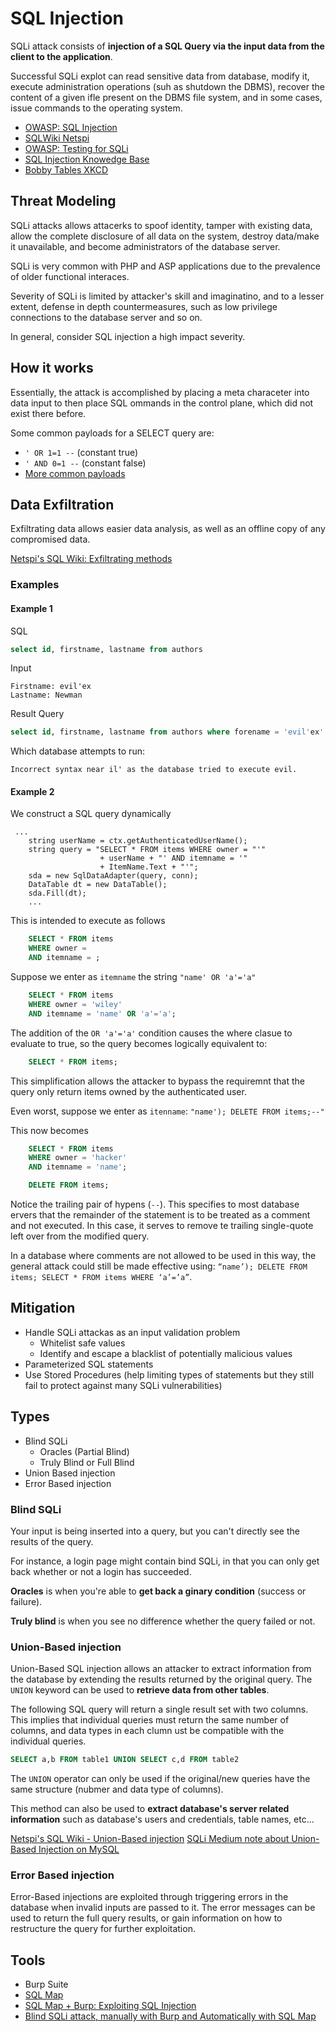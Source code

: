 # SQL Injection

SQLi attack consists of __injection of a SQL Query via the input data from the client to the application__.

Successful SQLi explot can read sensitive data from database, modify it, execute administration operations (suh as shutdown the DBMS), recover the content of a given ifle present on the DBMS file system, and in some cases, issue commands to the operating system.

* [OWASP: SQL Injection](https://owasp.org/www-community/attacks/SQL_Injection)
* [SQLWiki Netspi](https://sqlwiki.netspi.com/#mysql)
* [OWASP: Testing for SQLi](https://github.com/OWASP/wstg/blob/master/document/4-Web_Application_Security_Testing/07-Input_Validation_Testing/05-Testing_for_SQL_Injection.md)
* [SQL Injection Knowedge Base](https://www.websec.ca/kb/sql_injection#MySQL_Testing_Injection)
* [Bobby Tables XKCD](https://stackoverflow.com/questions/332365/how-does-the-sql-injection-from-the-bobby-tables-xkcd-comic-work)

## Threat Modeling

SQLi attacks allows attacerks to spoof identity, tamper with existing data, allow the complete disclosure of all data on the system, destroy data/make it unavailable, and become administrators of the database server.

SQLi is very common with PHP and ASP applications due to the prevalence of older functional interaces.

Severity of SQLi is limited by attacker's skill and imaginatino, and to a lesser extent, defense in depth countermeasures, such as low privilege connections to the database server and so on.

In general, consider SQL injection a high impact severity.

## How it works

Essentially, the attack is accomplished by placing a meta characeter into data input to then place SQL ommands in the control plane, which did not exist there before.

Some common payloads for a SELECT query are:
* `' OR 1=1 --` (constant true)
* `' AND 0=1 --` (constant false)
* [More common payloads](https://medium.com/@ismailtasdelen/sql-injection-payload-list-b97656cfd66b)

## Data Exfiltration

Exfiltrating data allows easier data analysis, as well as an offline copy of any compromised data.

[Netspi's SQL Wiki: Exfiltrating methods](https://sqlwiki.netspi.com/attackQueries/dataExfiltration/#mysql)

### Examples

#### Example 1

SQL

```sql
select id, firstname, lastname from authors
```

Input
```
Firstname: evil'ex
Lastname: Newman
```

Result Query
```sql
select id, firstname, lastname from authors where forename = 'evil'ex' and surname ='n
```

Which database attempts to run:
```
Incorrect syntax near il' as the database tried to execute evil.
```

#### Example 2

We construct a SQL query dynamically
```
 ...
    string userName = ctx.getAuthenticatedUserName();
    string query = "SELECT * FROM items WHERE owner = "'"
                    + userName + "' AND itemname = '"
                    + ItemName.Text + "'";
    sda = new SqlDataAdapter(query, conn);
    DataTable dt = new DataTable();
    sda.Fill(dt);
    ...
```

This is intended to execute as follows
```sql
    SELECT * FROM items
    WHERE owner =
    AND itemname = ;
```

Suppose we enter as `itemname` the string `"name' OR 'a'='a" `

```sql
    SELECT * FROM items
    WHERE owner = 'wiley'
    AND itemname = 'name' OR 'a'='a';
```

The addition of the `OR 'a'='a'` condition causes the where clasue to evaluate to true, so the query becomes logically equivalent to:

```sql
    SELECT * FROM items;
```

This simplification allows the attacker to bypass the requiremnt that the query only return items owned by the authenticated user.

Even worst, suppose we enter as `itenname`: `"name'); DELETE FROM items;--"`

This now becomes
```sql
    SELECT * FROM items
    WHERE owner = 'hacker'
    AND itemname = 'name';

    DELETE FROM items;
```

Notice the trailing pair of hypens (`--`). This specifies to most database ervers that the remainder of the statement is to be treated as a comment and not executed. In this case, it serves to remove te trailing single-quote left over from the modified query.

In a database where comments are not allowed to be used in this way, the general attack could still be made effective using: `“name’); DELETE FROM items; SELECT * FROM items WHERE ‘a’=’a”`.

## Mitigation

* Handle SQLi attackas as an input validation problem
    * Whitelist safe values
    * Identify and escape a blacklist of potentially malicious values
* Parameterized SQL statements
* Use Stored Procedures (help limiting types of statements but they still fail to protect against many SQLi vulnerabilities)

## Types

* Blind SQLi
    * Oracles (Partial Blind)
    * Truly Blind or Full Blind
* Union Based injection
* Error Based injection

### Blind SQLi

Your input is being inserted into a query, but you can't directly see the results of the query.

For instance, a login page might contain bind SQLi, in that you can only get back whether or not a login has succeeded.

__Oracles__ is when you're able to __get back a ginary condition__ (success or failure).

__Truly blind__ is when you see no difference whether the query failed or not.

### Union-Based injection

Union-Based SQL injection allows an attacker to extract information from the database by extending the results returned by the original query. The `UNION` keyword can be used to __retrieve data from other tables__.

The following SQL query will return a single result set with two columns. This implies that individual queries must return the same number of columns, and data types in each clumn ust be compatible with the individual queries.
```SQL
SELECT a,b FROM table1 UNION SELECT c,d FROM table2
```

The `UNION` operator can only be used if the original/new queries have the same structure (nubmer and data type of columns).

This method can also be used to __extract database's server related information__ such as database's users and credentials, table names, etc...

[Netspi's SQL Wiki - Union-Based injection](https://sqlwiki.netspi.com/injectionTypes/unionBased/#mysql)
[SQLi Medium note about Union-Based Injection on MySQL](https://medium.com/@nyomanpradipta120/sql-injection-union-attack-9c10de1a5635)

### Error Based injection

Error-Based injections are exploited through triggering errors in the database when invalid inputs are passed to it. The error messages can be used to return the full query results, or gain information on how to restructure the query for further exploitation.

## Tools

* Burp Suite
* [SQL Map](./sql-map.md)
* [SQL Map + Burp: Exploiting SQL Injection](https://www.youtube.com/watch?v=kuSS7Rd_e54)
* [Blind SQLi attack, manually with Burp and Automatically with SQL Map](https://www.youtube.com/watch?v=TjRK3aVEC60)
